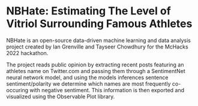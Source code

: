 


# NBHate: Estimating The Level of Vitriol Surrounding Famous Athletes

NBHate is an open-source data-driven machine learning and data analysis project created by Ian Grenville and Tayseer Chowdhury for the McHacks 2022 hackathon.

The project reads public opinion by extracting recent posts featuring an athletes name on Twitter.com and passing them through a SentimentNet neural network model, and using the models inferences sentence sentiment/polarity we determine which names are most frequently co-occuring with negative sentiment. This information is then exported and visualized using the Observable Plot library. 
